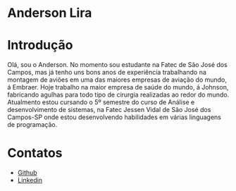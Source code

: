 # Anderson Lira

# Introdução
Olá, sou o Anderson. No momento sou estudante na Fatec de São José dos Campos, mas já tenho uns bons anos de experiência trabalhando na montagem de aviões em uma das maiores empresas de aviação do mundo, á Embraer. Hoje trabalho na maior empresa de saúde do mundo, á Johnson, fabricando agulhas para todo tipo de cirurgia realizadas ao redor do mundo. Atualmento estou cursando o 5º semestre do curso de Análise e desenvolvimento de sistemas, na Fatec Jessen Vidal de São José dos Campos-SP onde estou desenvolvendo habilidades em várias linguagens de programação. 
# Contatos
* [Github](https://github.com/alira1984)
* [Linkedin](https://www.linkedin.com/in/anderson-lira-ads/)




